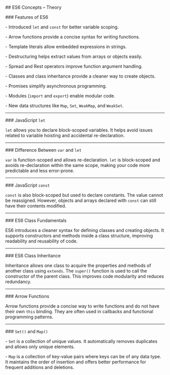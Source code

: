 \## ES6 Concepts – Theory



\### Features of ES6



\- Introduced `let` and `const` for better variable scoping.

\- Arrow functions provide a concise syntax for writing functions.

\- Template literals allow embedded expressions in strings.

\- Destructuring helps extract values from arrays or objects easily.

\- Spread and Rest operators improve function argument handling.

\- Classes and class inheritance provide a cleaner way to create objects.

\- Promises simplify asynchronous programming.

\- Modules (`import` and `export`) enable modular code.

\- New data structures like `Map`, `Set`, `WeakMap`, and `WeakSet`.



---



\### JavaScript `let`



`let` allows you to declare block-scoped variables. It helps avoid issues related to variable hoisting and accidental re-declaration.



---



\### Difference Between `var` and `let`



`var` is function-scoped and allows re-declaration. `let` is block-scoped and avoids re-declaration within the same scope, making your code more predictable and less error-prone.



---



\### JavaScript `const`



`const` is also block-scoped but used to declare constants. The value cannot be reassigned. However, objects and arrays declared with `const` can still have their contents modified.



---



\### ES6 Class Fundamentals



ES6 introduces a cleaner syntax for defining classes and creating objects. It supports constructors and methods inside a class structure, improving readability and reusability of code.



---



\### ES6 Class Inheritance



Inheritance allows one class to acquire the properties and methods of another class using `extends`. The `super()` function is used to call the constructor of the parent class. This improves code modularity and reduces redundancy.



---



\### Arrow Functions



Arrow functions provide a concise way to write functions and do not have their own `this` binding. They are often used in callbacks and functional programming patterns.



---



\### `Set()` and `Map()`



\- `Set` is a collection of unique values. It automatically removes duplicates and allows only unique elements.

\- `Map` is a collection of key-value pairs where keys can be of any data type. It maintains the order of insertion and offers better performance for frequent additions and deletions.



